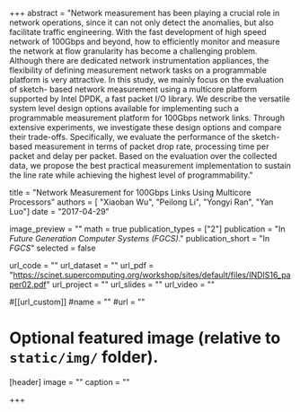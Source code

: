 +++
abstract = "Network measurement has been playing a crucial role in network operations, since it can not only detect the anomalies, but also facilitate traffic engineering. With the fast development of high speed network of 100Gbps and beyond, how to efficiently monitor and measure the network at flow granularity has become a challenging problem. Although there are dedicated network instrumentation appliances, the flexibility of defining measurement network tasks on a programmable platform is very attractive. In this study, we mainly focus on the evaluation of sketch- based network measurement using a multicore platform supported by Intel DPDK, a fast packet I/O library. We describe the versatile system level design options available for implementing such a programmable measurement platform for 100Gbps network links. Through extensive experiments, we investigate these design options and compare their trade-offs. Specifically, we evaluate the performance of the sketch-based measurement in terms of packet drop rate, processing time per packet and delay per packet. Based on the evaluation over the collected data, we propose the best practical measurement implementation to sustain the line rate while achieving the highest level of programmability."


title = "Network Measurement for 100Gbps Links Using Multicore Processors"
authors = [ "Xiaoban Wu", "Peilong Li", "Yongyi Ran", "Yan Luo"]
date = "2017-04-29"

image_preview = ""
math = true
publication_types = ["2"]
publication = "In *Future Generation Computer Systems (FGCS)*."
publication_short = "In *FGCS*"
selected = false

url_code = ""
url_dataset = ""
url_pdf = "https://scinet.supercomputing.org/workshop/sites/default/files/INDIS16_paper02.pdf"
url_project = ""
url_slides = ""
url_video = ""

#[[url_custom]]
#name = ""
#url = ""

# Optional featured image (relative to `static/img/` folder).
[header]
image = ""
caption = ""

+++

